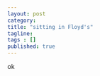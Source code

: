 ```yaml
---
layout: post 
category: 
title: "sitting in Floyd's"
tagline: 
tags : [] 
published: true
---
```


ok

